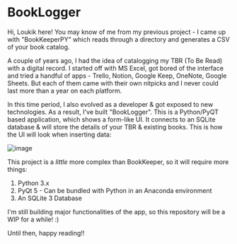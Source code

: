# BookLogger

Hi, Loukik here! You may know of me from my previous project - I came up with "BookKeeperPY" which reads through a directory and generates a CSV of your book catalog.

A couple of years ago, I had the idea of catalogging my TBR (To Be Read) with a digital record. I started off with MS Excel, got bored of the interface and tried a handful of apps - Trello, Notion, Google Keep, OneNote, Google Sheets. But each of them came with their own nitpicks and I never could last more than a year on each platform.

In this time period, I also evolved as a developer & got exposed to new technologies. As a result, I've built "BookLogger". This is a Python/PyQT based application, which shows a form-like UI. It connects to an SQLite database & will store the details of your TBR & existing books. This is how the UI will look when inserting data:

![image](https://user-images.githubusercontent.com/41892259/203099675-f99f04b0-be57-4e36-bbca-28a7e4eca78a.png)

This project is a _little_ more complex than BookKeeper, so it will require more things:
1) Python 3.x
2) PyQt 5 - Can be bundled with Python in an Anaconda environment
3) An SQLite 3 Database

I'm still building major functionalities of the app, so this repository will be a WIP for a while! :)

Until then, happy reading!!
